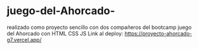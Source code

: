 # juego-del-Ahorcado-
realizado como proyecto sencillo  con dos compañeros del bootcamp
juego del Ahorcado con HTML CSS JS
 Link al deploy:  https://proyecto-ahorcado-g7.vercel.app/
